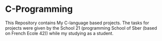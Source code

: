 # C-Programming
This Repository contains My C-language based projects. The tasks for projects were given by the School 21 (programming School of Sber (based on French Ecole 42)) while my studying as a student. 
